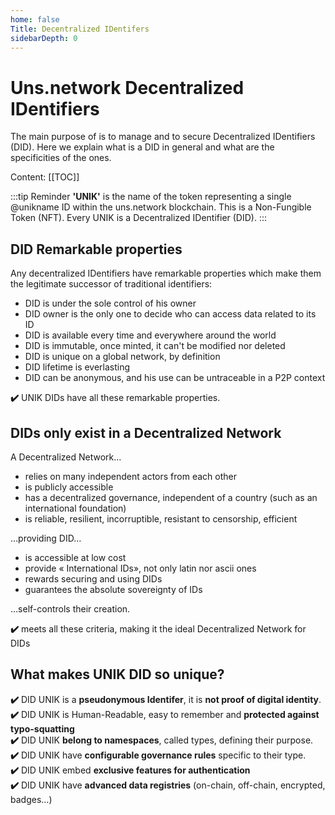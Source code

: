 ```yaml
---
home: false
Title: Decentralized IDentifers
sidebarDepth: 0
---
```


# Uns.network Decentralized IDentifiers

The main purpose of <brand name="uns"/> is to manage and to secure Decentralized IDentifiers (DID). Here we explain what is a DID in general and what are the specificities of the <brand name="uns"/> ones.

Content:
[[TOC]]

:::tip Reminder
**'UNIK'** is the name of the token representing a single @unikname ID within the uns.network blockchain. This is a Non-Fungible Token (NFT). Every UNIK is a Decentralized IDentifier (DID).
:::

<hseparator/>

## DID Remarkable properties

Any decentralized IDentifiers have remarkable properties which make them the legitimate successor of traditional identifiers:

- DID is under the sole control of his owner
- DID owner is the only one to decide who can access data related to its ID
- DID is available every time and everywhere around the world
- DID is immutable, once minted, it can't be modified nor deleted
- DID is unique on a global network, by definition
- DID lifetime is everlasting
- DID can be anonymous, and his use can be untraceable in a P2P context

**:heavy_check_mark:** <brand name="uns"/> UNIK DIDs have all these remarkable properties.

## DIDs only exist in a Decentralized Network

A Decentralized Network...
- relies on many independent actors from each other
- is publicly accessible
- has a decentralized governance, independent of a country (such as an international foundation)
- is reliable, resilient, incorruptible, resistant to censorship, efficient

…providing DID…
- is accessible at low cost
- provide « International IDs», not only latin nor ascii ones
- rewards securing and using DIDs
- guarantees the absolute sovereignty of IDs

…self-controls their creation.

**:heavy_check_mark:** <brand name="uns"/> meets all these criteria, making it the ideal Decentralized Network for DIDs

## What makes UNIK DID so unique?

**:heavy_check_mark:** DID UNIK is a **pseudonymous Identifer**, it is **not proof of digital identity**.  
**:heavy_check_mark:** DID UNIK is Human-Readable, easy to remember and **protected against typo-squatting**  
**:heavy_check_mark:** DID UNIK **belong to namespaces**, called types, defining their purpose.  
**:heavy_check_mark:** DID UNIK have **configurable governance rules** specific to their type.  
**:heavy_check_mark:** DID UNIK embed **exclusive features for authentication**  
**:heavy_check_mark:** DID UNIK have **advanced data registries** (on-chain, off-chain, encrypted, badges…)
